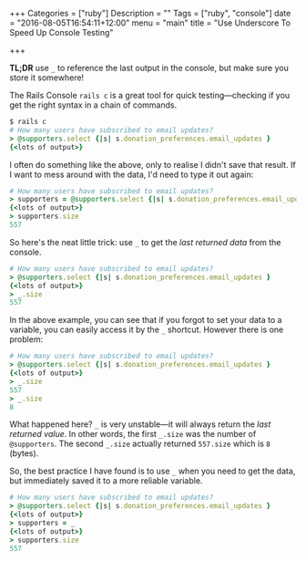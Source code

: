+++
Categories = ["ruby"]
Description = ""
Tags = ["ruby", "console"]
date = "2016-08-05T16:54:11+12:00"
menu = "main"
title = "Use Underscore To Speed Up Console Testing"

+++

**TL;DR** use `_` to reference the last output in the console, but make sure you store it somewhere!

The Rails Console `rails c` is a great tool for quick testing—checking if you get the right syntax in a chain of commands.

```rb
$ rails c
# How many users have subscribed to email updates?
> @supporters.select {|s| s.donation_preferences.email_updates }
{<lots of output>}
```

I often do something like the above, only to realise I didn't save that result. If I want to mess around with the data, I'd need to type it out again:

```ruby
# How many users have subscribed to email updates?
> supporters = @supporters.select {|s| s.donation_preferences.email_updates }
{<lots of output>}
> supporters.size
557
```

So here's the neat little trick: use `_` to get the _last returned data_ from the console.

```ruby
# How many users have subscribed to email updates?
> @supporters.select {|s| s.donation_preferences.email_updates }
{<lots of output>}
> _.size
557
```

In the above example, you can see that if you forgot to set your data to a variable, you can easily access it by the `_` shortcut. However there is one problem:

```ruby
# How many users have subscribed to email updates?
> @supporters.select {|s| s.donation_preferences.email_updates }
{<lots of output>}
> _.size
557
> _.size
8
```

What happened here? `_` is very unstable—it will always return the _last returned value_. In other words, the first `_.size` was the number of `@supporters`. The second `_.size` actually returned `557.size` which is `8` (bytes).

So, the best practice I have found is to use `_` when you need to get the data, but immediately saved it to a more reliable variable.

```ruby
# How many users have subscribed to email updates?
> @supporters.select {|s| s.donation_preferences.email_updates }
{<lots of output>}
> supporters = _
{<lots of output>}
> supporters.size
557
```
